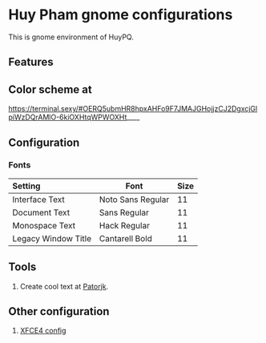 # Huy Pham gnome configurations
This is gnome environment of HuyPQ.

## Features

## Color scheme at

https://terminal.sexy/#OERQ5ubmHR8hpxAHFo9F7JMAJGHojjzCJ2DgxcjGlpiWzDQrAMlO-6kiOXHtqWPWOXHt____

## Configuration
### Fonts 
| Setting               | Font              | Size  |
|:----------------------|-------            |------ |
| Interface Text        | Noto Sans Regular | 11    |
| Document Text         | Sans Regular      | 11    |
| Monospace Text        | Hack Regular      | 11    |
| Legacy Window Title   | Cantarell Bold    | 11    |

## Tools  
1. Create cool text at [Patorjk](http://patorjk.com/software/taag).

## Other configuration

1. [XFCE4 config](https://www.youtube.com/watch?v=y-wEQddNVIE)
